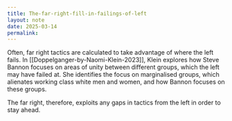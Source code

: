 ```yaml
---
title: The-far-right-fill-in-failings-of-left
layout: note
date: 2025-03-14
permalink:
---
```

Often, far right tactics are calculated to take advantage of where the left fails. In [[Doppelganger-by-Naomi-Klein-2023]], Klein explores how Steve Bannon focuses on areas of unity between different groups, which the left may have failed at. She identifies the focus on marginalised groups, which alienates working class white men and women, and how Bannon focuses on these groups. 

The far right, therefore, exploits any gaps in tactics from the left in order to stay ahead. 

